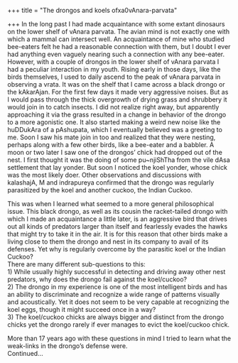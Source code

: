 +++
title = "The drongos and koels ofxa0vAnara-parvata"

+++
In the long past I had made acquaintance with some extant dinosaurs on
the lower shelf of vAnara parvata. The avian mind is not exactly one
with which a mammal can intersect well. An acquaintance of mine who
studied bee-eaters felt he had a reasonable connection with them, but I
doubt I ever had anything even vaguely nearing such a connection with
any bee-eater. However, with a couple of drongos in the lower shelf of
vAnara parvata I had a peculiar interaction in my youth. Rising early in
those days, like the birds themselves, I used to daily ascend to the
peak of vAnara parvata in observing a vrata. It was on the shelf that I
came across a black drongo or the kAkarAjan. For the first few days it
made very aggressive noises. But as I would pass through the thick
overgrowth of drying grass and shrubbery it would join in to catch
insects. I did not realize right away, but apparently approaching it via
the grass resulted in a change in behavior of the drongo to a more
agonistic one. It also started making a weird new noise like the
huDDukAra of a pAshupata, which I eventually believed was a greeting to
me. Soon I saw his mate join in too and realized that they were nesting,
perhaps along with a few other birds, like a bee-eater and a babbler. A
moon or two later I saw one of the drongos’ chick had dropped out of the
nest. I first thought it was the doing of some pu\~njiShTha from the
vile dAsa settlement that lay yonder. But soon I noticed the koel
yonder, whose chick was the most likely doer. Other observations and
discussions with kalashajA, M and indrapureya confirmed that the drongo
was regularly parasitized by the koel and another cuckoo, the Indian
Cuckoo.

This was when I learned what seemed to a more general philosophical
issue. This black drongo, as well as its cousin the racket-tailed drongo
with which I made an acquaintance a little later, is an aggressive bird
that drives out all kinds of predators larger than itself and fearlessly
evades the hawks that might try to take it in the air. It is for this
reason that other birds make a living close to them the drongo and nest
in its company to avail of its defenses. Yet why is regularly overcome
by the parasitic koel or the Indian Cuckoo?  
There are many different sub-questions to this:  
1\) While usually highly successful in detecting and driving away other
nest predators, why does the drongo fail against the koel/cuckoo?  
2\) The drongo in my experience is one of the most intelligent birds and
has an ability to discriminate and recognize a wide range of patterns
visually and acoustically. Yet it does not seem to be very capable at
recognizing the koel eggs, though it might succeed once in a way?  
3\) The koel/cuckoo chicks are always bigger and distinct from the
drongo chicks yet the drongo rarely if ever manages to evict the
koel/cuckoo chick.

More than 17 years ago with these questions in mind I tried to learn
what the weak-links in the drongo’s defense were.  
Continued…
